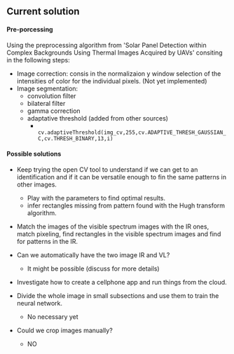## Current solution
#### Pre-porcessing
Using the preprocessing algorithm from 'Solar Panel Detection within Complex Backgrounds Using Thermal Images Acquired by UAVs' consiting in the following steps:
 - Image correction: consis in the normalizaion y window selection of the intensities of color for the individual pixels. (Not yet implemented)
 - Image segmentation: 
   - convolution filter
   - bilateral filter
   - gamma correction
   - adaptative threshold (added from other sources)
     - ``` cv.adaptiveThreshold(img_cv,255,cv.ADAPTIVE_THRESH_GAUSSIAN_C,cv.THRESH_BINARY,13,i)```




#### Possible solutions

 - Keep trying the open CV tool to understand if we can get to an identification and if it can be versatile enough to fin the same patterns in other images.
   - Play with the parameters to find optimal results.
   - infer rectangles missing from pattern found with the Hugh transform algorithm.
 - Match the images of the visible spectrum images with the IR ones, match pixeling, find rectangles in the visible spectrum images and find for patterns in the IR.
 - Can we automatically have the two image IR and VL?
   - It might be possible (discuss for more details)
 - Investigate how to create a cellphone app and run things from the cloud.

 - Divide the whole image in small subsections and use them to train the neural network.
   - No necessary yet
 - Could we crop images manually?
   - NO
